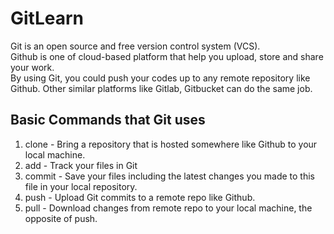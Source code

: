 # GitLearn
Git is an open source and free version control system (VCS).   
Github is one of cloud-based platform that help you upload, store and share your work.   
By using Git, you could push your codes up to any remote repository like Github.
Other similar platforms like Gitlab, Gitbucket can do the same job.
## Basic Commands that Git uses
1. clone - Bring a repository that is hosted somewhere like Github to your local machine.  
2. add - Track your files in Git
3. commit - Save your files including the latest changes you made to this file 
in your local repository. 
4. push - Upload Git commits to a remote repo like Github. 
5. pull - Download changes from remote repo to your local machine, the opposite of push.
